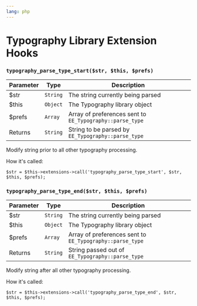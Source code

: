 ```yaml
---
lang: php
---
```


<!--
    This source file is part of the open source project
    ExpressionEngine User Guide (https://github.com/ExpressionEngine/ExpressionEngine-User-Guide)

    @link      https://expressionengine.com/
    @copyright Copyright (c) 2003-2019, EllisLab Corp. (https://ellislab.com)
    @license   https://expressionengine.com/license Licensed under Apache License, Version 2.0
-->

# Typography Library Extension Hooks

### `typography_parse_type_start($str, $this, $prefs)`

| Parameter | Type     | Description                                              |
| --------- | -------- | -------------------------------------------------------- |
| \$str     | `String` | The string currently being parsed                        |
| \$this    | `Object` | The Typography library object                            |
| \$prefs   | `Array`  | Array of preferences sent to `EE_Typography::parse_type` |
| Returns   | `String` | String to be parsed by `EE_Typography::parse_type`       |

Modify string prior to all other typography processing.

How it's called:

    $str = $this->extensions->call('typography_parse_type_start', $str, $this, $prefs);

### `typography_parse_type_end($str, $this, $prefs)`

| Parameter | Type     | Description                                              |
| --------- | -------- | -------------------------------------------------------- |
| \$str     | `String` | The string currently being parsed                        |
| \$this    | `Object` | The Typography library object                            |
| \$prefs   | `Array`  | Array of preferences sent to `EE_Typography::parse_type` |
| Returns   | `String` | String passed out of `EE_Typography::parse_type`         |

Modify string after all other typography processing.

How it's called:

    $str = $this->extensions->call('typography_parse_type_end', $str, $this, $prefs);
